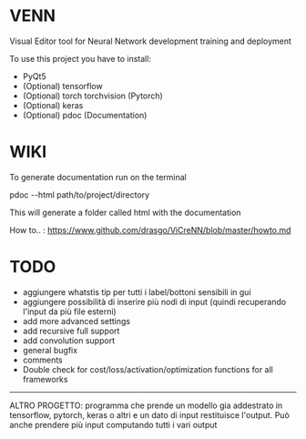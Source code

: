 # VENN
Visual Editor tool for Neural Network development training and deployment

To use this project you have to install:

- PyQt5
- (Optional) tensorflow
- (Optional) torch torchvision (Pytorch)
- (Optional) keras
- (Optional) pdoc (Documentation)

# WIKI

To generate documentation run on the terminal

pdoc --html path/to/project/directory

This will generate a folder called html with the documentation

How to.. : https://www.github.com/drasgo/ViCreNN/blob/master/howto.md



# TODO
- aggiungere whatstis tip per tutti i label/bottoni sensibili in gui
- aggiungere possibilità di inserire più nodi di input (quindi recuperando l'input da più file esterni)
- add more advanced settings
- add recursive full support
- add convolution support
- general bugfix
- comments
- Double check for cost/loss/activation/optimization functions for all frameworks





-----------------------------------
ALTRO PROGETTO: programma che prende un modello gia addestrato in tensorflow, pytorch, keras o altri e un dato di input restituisce l'output. Può anche prendere più input computando tutti i vari output
